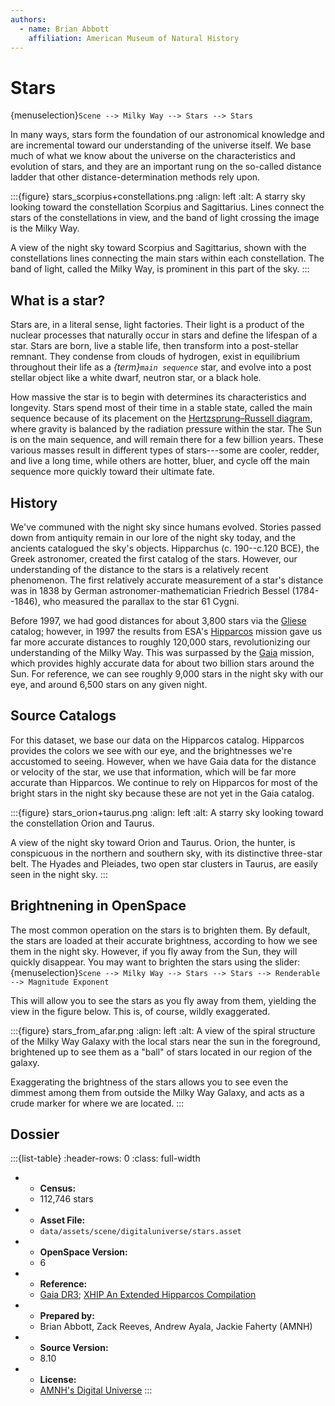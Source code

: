 ```yaml
---
authors:
  - name: Brian Abbott
    affiliation: American Museum of Natural History
---
```



# Stars

{menuselection}`Scene --> Milky Way --> Stars --> Stars`


In many ways, stars form the foundation of our astronomical knowledge and are incremental toward our understanding of the universe itself. We base much of what we know about the universe on the characteristics and evolution of stars, and they are an important rung on the so-called distance ladder that other distance-determination methods rely upon.


:::{figure} stars_scorpius+constellations.png
:align: left
:alt: A starry sky looking toward the constellation Scorpius and Sagittarius. Lines connect the stars of the constellations in view, and the band of light crossing the image is the Milky Way.

A view of the night sky toward Scorpius and Sagittarius, shown with the constellations lines connecting the main stars within each constellation. The band of light, called the Milky Way, is prominent in this part of the sky.
:::

## What is a star?

Stars are, in a literal sense, light factories. Their light is a product of the nuclear processes that naturally occur in stars and define the lifespan of a star. Stars are born, live a stable life, then transform into a post-stellar remnant. They condense from clouds of hydrogen, exist in equilibrium throughout their life as a *{term}`main sequence`* star, and evolve into a post stellar object like a white dwarf, neutron star, or a black hole.

How massive the star is to begin with determines its characteristics and longevity. Stars spend most of their time in a stable state, called the main sequence because of its placement on the [Hertzsprung–Russell diagram](https://en.wikipedia.org/wiki/Hertzsprung%E2%80%93Russell_diagram), where gravity is balanced by the radiation pressure within the star. The Sun is on the main sequence, and will remain there for a few billion years. These various masses result in different types of stars---some are cooler, redder, and live a long time, while others are hotter, bluer, and cycle off the main sequence more quickly toward their ultimate fate.


## History

We've communed with the night sky since humans evolved. Stories passed down from antiquity remain in our lore of the night sky today, and the ancients catalogued the sky's objects. Hipparchus (c. 190--c.120 BCE), the Greek astronomer, created the first catalog of the stars. However, our understanding of the distance to the stars is a relatively recent phenomenon. The first relatively accurate measurement of a star's distance was in 1838 by German astronomer-mathematician Friedrich Bessel (1784--1846), who measured the parallax to the star 61 Cygni. 

Before 1997, we had good distances for about 3,800 stars via the [Gliese](https://en.wikipedia.org/wiki/Gliese_Catalogue_of_Nearby_Stars) catalog; however, in 1997 the results from ESA's [Hipparcos](https://en.wikipedia.org/wiki/Hipparcos) mission gave us far more accurate distances to roughly 120,000 stars, revolutionizing our understanding of the Milky Way. This was surpassed by the [Gaia](https://en.wikipedia.org/wiki/Gaia_(spacecraft)) mission, which provides highly accurate data for about two billion stars around the Sun. For reference, we can see roughly 9,000 stars in the night sky with our eye, and around 6,500 stars on any given night.


## Source Catalogs

For this dataset, we base our data on the Hipparcos catalog. Hipparcos provides the colors we see with our eye, and the brightnesses we're accustomed to seeing. However, when we have Gaia data for the distance or velocity of the star, we use that information, which will be far more accurate than Hipparcos. We continue to rely on Hipparcos for most of the bright stars in the night sky because these are not yet in the Gaia catalog.

:::{figure} stars_orion+taurus.png
:align: left
:alt: A starry sky looking toward the constellation Orion and Taurus.

A view of the night sky toward Orion and Taurus. Orion, the hunter, is conspicuous in the northern and southern sky, with its distinctive three-star belt. The Hyades and Pleiades, two open star clusters in Taurus, are easily seen in the night sky.
:::



## Brightnening in OpenSpace

The most common operation on the stars is to brighten them. By default, the stars are loaded at their accurate brightness, according to how we see them in the night sky. However, if you fly away from the Sun, they will quickly disappear. You may want to brighten the stars using the slider: \
{menuselection}`Scene --> Milky Way --> Stars --> Stars --> Renderable --> Magnitude Exponent`

This will allow you to see the stars as you fly away from them, yielding the view in the figure below. This is, of course, wildly exaggerated.


:::{figure} stars_from_afar.png
:align: left
:alt: A view of the spiral structure of the Milky Way Galaxy with the local stars near the sun in the foreground, brightened up to see them as a "ball" of stars located in our region of the galaxy.

Exaggerating the brightness of the stars allows you to see even the dimmest among them from outside the Milky Way Galaxy, and acts as a crude marker for where we are located.
:::



## Dossier
:::{list-table}
:header-rows: 0
:class: full-width

* - **Census:**
  - 112,746 stars
* - **Asset File:**
  - `data/assets/scene/digitaluniverse/stars.asset`
* - **OpenSpace Version:**
  - 6
* - **Reference:**
  - [Gaia DR3](https://doi.org/10.5270/esa-qa4lep3); [XHIP An Extended Hipparcos Compilation](https://ui.adsabs.harvard.edu/link_gateway/2012AstL...38..331A/doi:10.48550/arXiv.1108.4971)
* - **Prepared by:**
  - Brian Abbott, Zack Reeves, Andrew Ayala, Jackie Faherty (AMNH)
* - **Source Version:**
  - 8.10 
* - **License:**
  - [AMNH's Digital Universe](https://www.amnh.org/research/hayden-planetarium/digital-universe/download/digital-universe-license)
:::